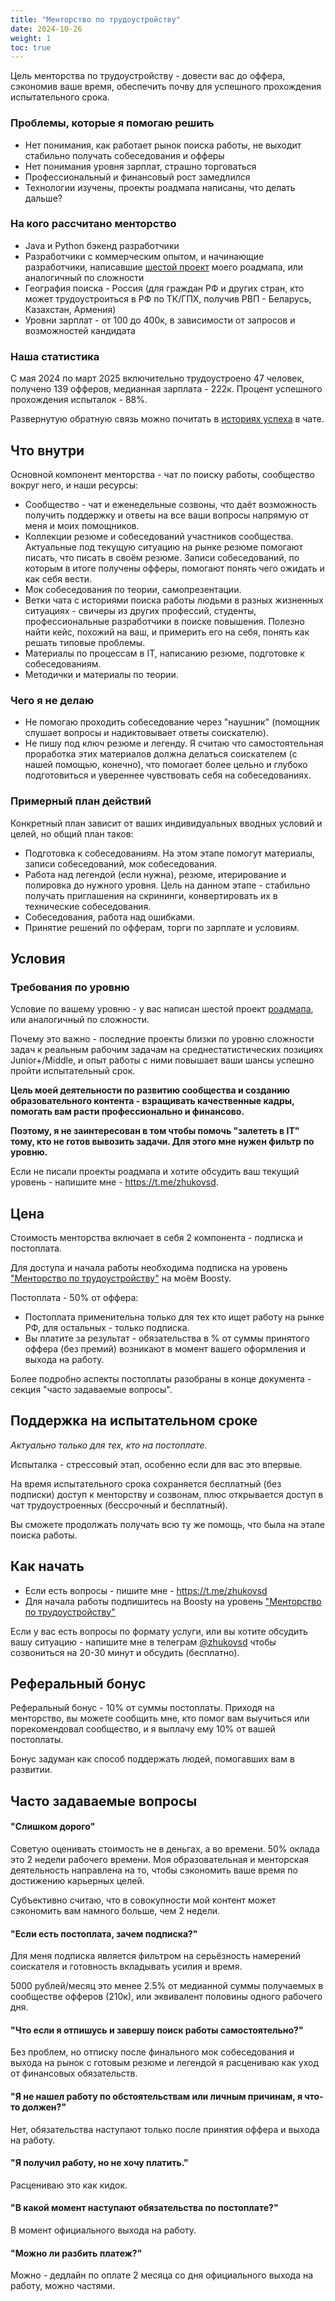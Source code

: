 ```yaml
---
title: "Менторство по трудоустройству"
date: 2024-10-26
weight: 1
toc: true
---
```


Цель менторства по трудоустройству - довести вас до оффера, сэкономив ваше время, обеспечить почву для успешного прохождения испытательного срока.

### Проблемы, которые я помогаю решить

- Нет понимания, как работает рынок поиска работы, не выходит стабильно получать собеседования и офферы
- Нет понимания уровня зарплат, страшно торговаться
- Профессиональный и финансовый рост замедлился
- Технологии изучены, проекты роадмапа написаны, что делать дальше?

### На кого рассчитано менторство

- Java и Python бэкенд разработчики
- Разработчики с коммерческим опытом, и начинающие разработчики, написавшие [шестой проект](https://zhukovsd.github.io/java-backend-learning-course/projects/cloud-file-storage/) моего роадмапа, или аналогичный по сложности
- География поиска - Россия (для граждан РФ и других стран, кто может трудоустроиться в РФ по ТК/ГПХ, получив РВП - Беларусь, Казахстан, Армения)
- Уровни зарплат - от 100 до 400к, в зависимости от запросов и возможностей кандидата

### Наша статистика

С мая 2024 по март 2025 включительно трудоустроено 47 человек, получено 139 офферов, медианная зарплата - 222к. Процент успешного прохождения испыталок - 88%.

Развернутую обратную связь можно почитать в [историях успеха](https://t.me/zhukovsd_it_chat/56150/125946) в чате.

## Что внутри

Основной компонент менторства - чат по поиску работы, сообщество вокруг него, и наши ресурсы:

- Сообщество - чат и еженедельные созвоны, что даёт возможность получить поддержку и ответы на все ваши вопросы напрямую от меня и моих помощников.
- Коллекции резюме и собеседований участников сообщества. Актуальные под текущую ситуацию на рынке резюме помогают писать, что писать в своём резюме. Записи собеседований, по которым в итоге получены офферы, помогают понять чего ожидать и как себя вести.
- Мок собеседования по теории, самопрезентации.
- Ветки чата с историями поиска работы людьми в разных жизненных ситуациях - свичеры из других профессий, студенты, профессиональные разработчики в поиске повышения. Полезно найти кейс, похожий на ваш, и примерить его на себя, понять как решать типовые проблемы.
- Материалы по процессам в IT, написанию резюме, подготовке к собеседованиям.
- Методички и материалы по теории.

### Чего я не делаю

- Не помогаю проходить собеседование через "наушник" (помощник слушает вопросы и надиктовывает ответы соискателю).
- Не пишу под ключ резюме и легенду. Я считаю что самостоятельная проработка этих материалов должна делаться соискателем (с нашей помощью, конечно), что помогает более цельно и глубоко подготовиться и увереннее чувствовать себя на собеседованиях.

### Примерный план действий

Конкретный план зависит от ваших индивидуальных вводных условий и целей, но общий план таков:

- Подготовка к собеседованиям. На этом этапе помогут материалы, записи собеседований, мок собеседования.
- Работа над легендой (если нужна), резюме, итерирование и полировка до нужного уровня. Цель на данном этапе - стабильно получать приглашения на скрининги, конвертировать их в технические собеседования.
- Собеседования, работа над ошибками.
- Принятие решений по офферам, торги по зарплате и условиям.

## Условия

### Требования по уровню

Условие по вашему уровню - у вас написан шестой проект [роадмапа](https://zhukovsd.github.io/java-backend-learning-course/), или аналогичный по сложности.

Почему это важно - последние проекты близки по уровню сложности задач к реальным рабочим задачам на среднестатистических позициях Junior+/Middle, и опыт работы с ними повышает ваши шансы успешно пройти испытательный срок.

**Цель моей деятельности по развитию сообщества и созданию образовательного контента - взращивать качественные кадры, помогать вам расти профессионально и финансово.**

**Поэтому, я не заинтересован в том чтобы помочь "залететь в IT" тому, кто не готов вывозить задачи. Для этого мне нужен фильтр по уровню.**

Если не писали проекты роадмапа и хотите обсудить ваш текущий уровень - напишите мне - https://t.me/zhukovsd.

## Цена

Стоимость менторства включает в себя 2 компонента - подписка и постоплата.

Для доступа и начала работы необходима подписка на уровень ["Менторство по трудоустройству"](https://boosty.to/zhukovsd/purchase/2727866?ssource=DIRECT&share=subscription_link) на моём Boosty. 

Постоплата - 50% от оффера:

- Постоплата применительна только для тех кто ищет работу на рынке РФ, для остальных - только подписка.
- Вы платите за результат - обязательства в % от суммы принятого оффера (без премий) возникают в момент вашего оформления и выхода на работу.

Более подробно аспекты постоплаты разобраны в конце документа - секция "часто задаваемые вопросы".

## Поддержка на испытательном сроке

*Актуально только для тех, кто на постоплате.*

Испыталка - стрессовый этап, особенно если для вас это впервые. 

На время испытательного срока сохраняется бесплатный (без подписки) доступ к менторству и созвонам, плюс открывается доступ в чат трудоустроенных (бессрочный и бесплатный).

Вы сможете продолжать получать всю ту же помощь, что была на этапе поиска работы.

## Как начать

- Если есть вопросы - пишите мне - https://t.me/zhukovsd
- Для начала работы подпишитесь на Boosty на уровень ["Менторство по трудоустройству"](https://boosty.to/zhukovsd/purchase/2727866?ssource=DIRECT&share=subscription_link)

Если у вас есть вопросы по формату услуги, или вы хотите обсудить вашу ситуацию - напишите мне в телеграм [@zhukovsd](https://t.me/zhukovsd) чтобы созвониться на 20-30 минут и обсудить (бесплатно).

## Реферальный бонус

Реферальный бонус - 10% от суммы постоплаты. Приходя на менторство, вы можете сообщить мне, кто помог вам выучиться или порекомендовал сообщество, и я выплачу ему 10% от вашей постоплаты.

Бонус задуман как способ поддержать людей, помогавших вам в развитии.

## Часто задаваемые вопросы

#### "Слишком дорого"

Советую оценивать стоимость не в деньгах, а во времени. 50% оклада это 2 недели рабочего времени. Моя образовательная и менторская деятельность направлена на то, чтобы сэкономить ваше время по достижению карьерных целей. 

Субъективно считаю, что в совокупности мой контент может сэкономить вам намного больше, чем 2 недели.

#### "Если есть постоплата, зачем подписка?"

Для меня подписка является фильтром на серьёзность намерений соискателя и готовность вкладывать усилия и время.

5000 рублей/месяц это менее 2.5% от медианной суммы получаемых в сообществе офферов (210к), или эквивалент половины одного рабочего дня.

#### "Что если я отпишусь и завершу поиск работы самостоятельно?"

Без проблем, но отписку после финального мок собеседования и выхода на рынок с готовым резюме и легендой я расцениваю как уход от финансовых обязательств.

#### "Я не нашел работу по обстоятельствам или личным причинам, я что-то должен?"

Нет, обязательства наступают только после принятия оффера и выхода на работу.

#### "Я получил работу, но не хочу платить."

Расцениваю это как кидок.

#### "В какой момент наступают обязательства по постоплате?"

В момент официального выхода на работу.

#### "Можно ли разбить платеж?"

Можно - дедлайн по оплате 2 месяца со дня официального выхода на работу, можно частями.